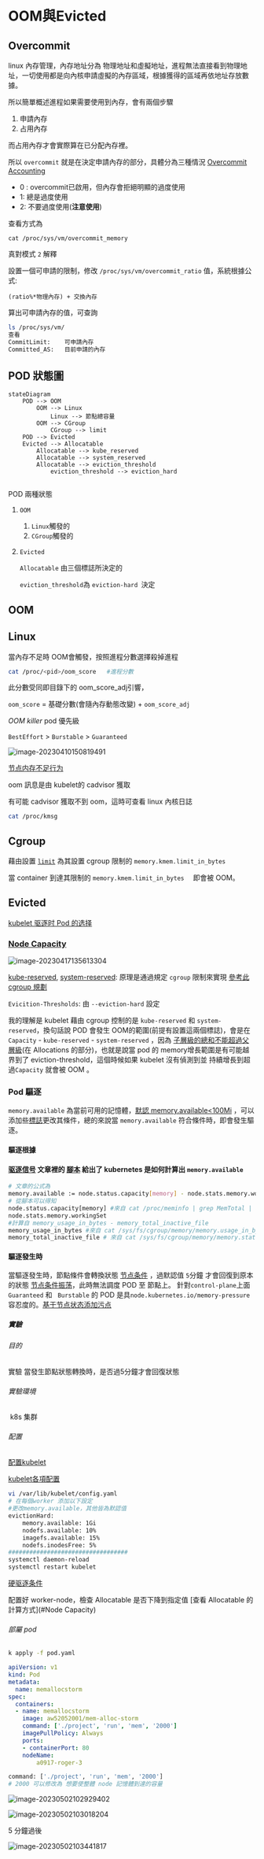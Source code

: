 # OOM與Evicted

## Overcommit

linux 內存管理，內存地址分為 物理地址和虛擬地址，進程無法直接看到物理地址，一切使用都是向內核申請虛擬的內存區域，根據獲得的區域再依地址存放數據。

所以簡單概述進程如果需要使用到內存，會有兩個步驟

1. 申請內存
2. 占用內存

而占用內存才會實際算在已分配內存裡。

所以 `overcommit` 就是在決定申請內存的部分，具體分為三種情況 [Overcommit Accounting](https://www.kernel.org/doc/Documentation/vm/overcommit-accounting.rst)

* 0 : overcommit已啟用，但內存會拒絕明顯的過度使用
* 1:  總是過度使用
* 2:  不要過度使用(**注意使用**)

查看方式為

``` shell
cat /proc/sys/vm/overcommit_memory
```

真對模式 `2` 解釋

設置一個可申請的限制，修改 `/proc/sys/vm/overcommit_ratio` 值，系統根據公式:

```
(ratio%*物理內存) + 交換內存
```

算出可申請內存的值，可查詢

``` sh
ls /proc/sys/vm/
查看 
CommitLimit: 	可申請內存    
Committed_AS:	目前申請的內存
```



## POD 狀態圖

``` mermaid
stateDiagram
	POD --> OOM
		OOM --> Linux
			Linux --> 節點總容量
		OOM --> CGroup
			CGroup --> limit
	POD --> Evicted
	Evicted --> Allocatable
		Allocatable --> kube_reserved
		Allocatable --> system_reserved
		Allocatable --> eviction_threshold
			eviction_threshold --> eviction_hard
	
```

POD 兩種狀態

1. `OOM`

   1. `Linux`觸發的
   2. `CGroup`觸發的

2. `Evicted`

   `Allocatable` 由三個標誌所決定的

   `eviction_threshold`為 `eviction-hard `決定

## OOM

## Linux

當內存不足時 OOM會觸發，按照進程分數選擇殺掉進程

``` sh
cat /proc/<pid>/oom_score	#進程分數 
```

此分數受同即目錄下的 oom_score_adj引響，

`oom_score` = 基礎分數(會隨內存動態改變) + `oom_score_adj` 

*OOM killer*  pod 優先級

`BestEffort` > `Burstable` > `Guaranteed`

![image-20230410150819491](./OOM與Evicted.assets/image-20230410150819491.png)

[节点内存不足行为](https://kubernetes.io/zh-cn/docs/concepts/scheduling-eviction/node-pressure-eviction/)

oom 訊息是由 kubelet的 cadvisor 獲取

有可能 cadvisor 獲取不到 oom，這時可查看 linux 內核日誌

``` sh
cat /proc/kmsg
```

## Cgroup

藉由設置 [`limit`](https://kubernetes.io/zh-cn/docs/concepts/configuration/manage-resources-containers/#example-1) 為其設置 cgroup 限制的 `memory.kmem.limit_in_bytes`

當 container 到達其限制的 `memory.kmem.limit_in_bytes  ` 即會被 OOM。

## Evicted

[kubelet 驱逐时 Pod 的选择](https://kubernetes.io/zh-cn/docs/concepts/scheduling-eviction/node-pressure-eviction/#kubelet-%E9%A9%B1%E9%80%90%E6%97%B6-pod-%E7%9A%84%E9%80%89%E6%8B%A9)

### [Node Capacity](https://kubernetes.io/zh-cn/docs/tasks/administer-cluster/reserve-compute-resources/#node-allocatable)

![image-20230417135613304](./OOM與Evicted.assets/image-20230417135613304.png)



[kube-reserved](https://kubernetes.io/zh-cn/docs/tasks/administer-cluster/reserve-compute-resources/#kube-reserved), [system-reserved](https://kubernetes.io/zh-cn/docs/tasks/administer-cluster/reserve-compute-resources/#system-reserved): 原理是通過規定 `cgroup` 限制來實現
[參考此 cgroup 規劃](https://github.com/kubernetes/design-proposals-archive/blob/main/node/node-allocatable.md#recommended-cgroups-setup)

`Evicition-Thresholds`:  由 `--eviction-hard` 設定

我的理解是 
kubelet 藉由 cgroup 控制的是 `kube-reserved` 和 `system-reserved`，換句話說 POD 會發生 OOM的範圍(前提有設置這兩個標誌)，會是在 `Capacity` - `kube-reserved` -  `system-reserved`
，因為 [子層級的總和不能超過父層級](https://www.kernel.org/doc/Documentation/cgroup-v2.txt)(在 Allocations 的部分)，也就是說當 pod 的 memory增長範圍是有可能越界到了 eviction-threshold，這個時候如果 kubelet 沒有偵測到並 持續增長到超過`Capacity` 就會被 OOM 。



### Pod 驅逐

 `memory.available` 為當前可用的記憶體，[默認 memory.available<100Mi](https://kubernetes.io/zh-cn/docs/concepts/scheduling-eviction/node-pressure-eviction/#hard-eviction-thresholds) ，可以添加些[標誌](https://kubernetes.io/zh-cn/docs/concepts/scheduling-eviction/node-pressure-eviction/#hard-eviction-thresholds)更改其條件，總的來說當 `memory.available` 符合條件時，即會發生驅逐。



#### 驅逐根據

#### [驱逐信号](https://kubernetes.io/zh-cn/docs/concepts/scheduling-eviction/node-pressure-eviction/) 文章裡的 [腳本](https://kubernetes.io/zh-cn/examples/admin/resource/memory-available.sh) 給出了 kubernetes 是如何計算出 `memory.available`

``` sh
# 文章的公式為 
memory.available := node.status.capacity[memory] - node.stats.memory.workingSet
# 從腳本可以得知 
node.status.capacity[memory] #來自 cat /proc/meminfo | grep MemTotal | awk '{print $2}'
node.stats.memory.workingSet 
#計算自 memory_usage_in_bytes - memory_total_inactive_file
memory_usage_in_bytes #來自 cat /sys/fs/cgroup/memory/memory.usage_in_bytes
memory_total_inactive_file # 來自 cat /sys/fs/cgroup/memory/memory.stat | grep total_inactive_file | awk '{print $2}'
```



#### 驅逐發生時

當驅逐發生時，節點條件會轉換狀態 [节点条件](https://kubernetes.io/zh-cn/docs/concepts/scheduling-eviction/node-pressure-eviction/#node-conditions) ，過默認值 `5`分鐘 才會回復到原本的狀態 [节点条件振荡](https://kubernetes.io/zh-cn/docs/concepts/scheduling-eviction/node-pressure-eviction/#%E8%8A%82%E7%82%B9%E6%9D%A1%E4%BB%B6%E6%8C%AF%E8%8D%A1)，此時無法調度 POD 至 節點上。
針對`control-plane`上面 `Guaranteed` 和 ` Burstable` 的 POD 是具`node.kubernetes.io/memory-pressure` 容忍度的。[基于节点状态添加污点](https://kubernetes.io/zh-cn/docs/concepts/scheduling-eviction/taint-and-toleration/#taint-nodes-by-condition)



##### 實驗

###### 目的

實驗 當發生節點狀態轉換時，是否過5分鐘才會回復狀態

###### 實驗環境

​	k8s 集群

###### 配置

[配置kubelet](https://kubernetes.io/zh-cn/docs/tasks/administer-cluster/kubelet-config-file/)

[kubelet各項配置](https://kubernetes.io/zh-cn/docs/reference/config-api/kubelet-config.v1beta1/)

``` sh
vi /var/lib/kubelet/config.yaml
# 在每個worker 添加以下設定
#更改memory.available，其他皆為默認值
evictionHard:
    memory.available: 1Gi		
    nodefs.available: 10%
    imagefs.available: 15%
    nodefs.inodesFree: 5%
##################################
systemctl daemon-reload
systemctl restart kubelet
```

[硬驱逐条件](https://kubernetes.io/zh-cn/docs/concepts/scheduling-eviction/node-pressure-eviction/#hard-eviction-thresholds)

配置好 worker-node，檢查  Allocatable 是否下降到指定值
[查看 Allocatable 的計算方式](#Node Capacity)

###### 部屬 pod

```sh
k apply -f pod.yaml
```

``` yaml
apiVersion: v1
kind: Pod
metadata:
  name: memallocstorm
spec:
  containers:
  - name: memallocstorm
    image: aw52052001/mem-alloc-storm
    command: ['./project', 'run', 'mem', '2000']
    imagePullPolicy: Always
    ports:
    - containerPort: 80
    nodeName: 
    	a0917-roger-3 
```

```sh
command: ['./project', 'run', 'mem', '2000']
# 2000 可以修改為 想要使整體 node 記憶體到達的容量
```

![image-20230502102929402](./OOM與Evicted.assets/image-20230502102929402.png)

![image-20230502103018204](./OOM與Evicted.assets/image-20230502103018204.png)

5 分鐘過後

![image-20230502103441817](./OOM與Evicted.assets/image-20230502103441817.png)











